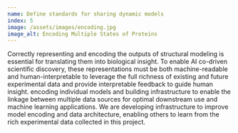 ```yaml
---
name: Define standards for sharing dynamic models
index: 5
image: /assets/images/encoding.jpg
image_alt: Encoding Multiple States of Proteins
---
```


Correctly representing and encoding the outputs of structural modeling is essential for translating them into biological insight. To enable AI co-driven scientific discovery, these representations must be both machine-readable and human-interpretable to leverage the full richness of existing and future experimental data and provide interpretable feedback to guide human insight. encoding individual models and building infrastructure to enable the linkage between multiple data sources for optimal downstream use and machine learning applications. We are developing infrastructure to improve model encoding and data architecture, enabling others to learn from the rich experimental data collected in this project. 
